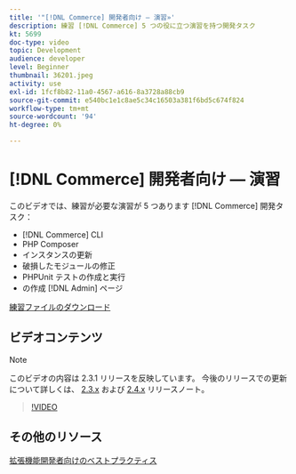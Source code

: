 ```yaml
---
title: '"[!DNL Commerce] 開発者向け — 演習»'
description: 練習 [!DNL Commerce] 5 つの役に立つ演習を持つ開発タスク
kt: 5699
doc-type: video
topic: Development
audience: developer
level: Beginner
thumbnail: 36201.jpeg
activity: use
exl-id: 1fcf8b82-11a0-4567-a616-8a3728a88cb9
source-git-commit: e540bc1e1c8ae5c34c16503a381f6bd5c674f824
workflow-type: tm+mt
source-wordcount: '94'
ht-degree: 0%

---
```


# [!DNL Commerce] 開発者向け — 演習

このビデオでは、練習が必要な演習が 5 つあります [!DNL Commerce] 開発タスク：

- [!DNL Commerce] CLI
- PHP Composer
- インスタンスの更新
- 破損したモジュールの修正
- PHPUnit テストの作成と実行
- の作成 [!DNL Admin] ページ

[練習ファイルのダウンロード](./assets/FreeIntro2.3.1.zip)

## ビデオコンテンツ

>[!NOTE]
>
>このビデオの内容は 2.3.1 リリースを反映しています。 今後のリリースでの更新について詳しくは、 [ 2.3.x](https://devdocs.magento.com/guides/v2.3/release-notes/bk-release-notes.html) および [2.4.x](https://devdocs.magento.com/guides/v2.4/release-notes/bk-release-notes.html) リリースノート。

>[!VIDEO](https://video.tv.adobe.com/v/36201?quality=12&learn=on)

## その他のリソース

[拡張機能開発者向けのベストプラクティス](https://devdocs.magento.com/guides/v2.4/ext-best-practices/bk-ext-best-practices.html)
